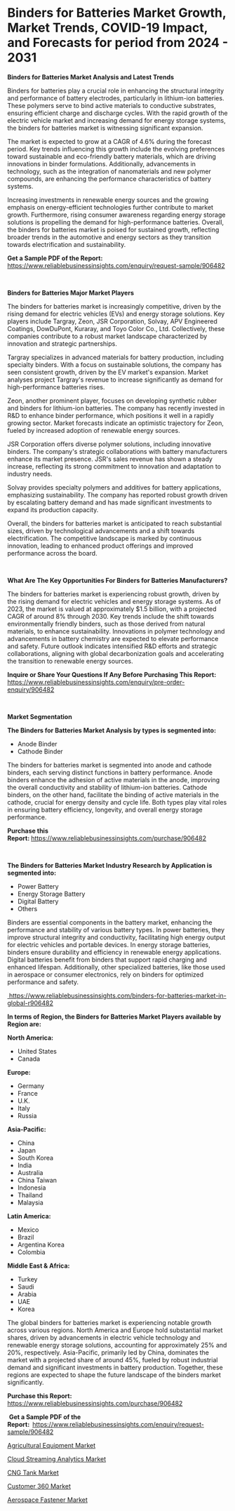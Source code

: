 <p><h1>Binders for Batteries Market Growth, Market Trends, COVID-19 Impact, and Forecasts for period from 2024 - 2031</h1></p><p><strong>Binders for Batteries Market Analysis and Latest Trends</strong></p>
<p><p>Binders for batteries play a crucial role in enhancing the structural integrity and performance of battery electrodes, particularly in lithium-ion batteries. These polymers serve to bind active materials to conductive substrates, ensuring efficient charge and discharge cycles. With the rapid growth of the electric vehicle market and increasing demand for energy storage systems, the binders for batteries market is witnessing significant expansion.</p><p>The market is expected to grow at a CAGR of 4.6% during the forecast period. Key trends influencing this growth include the evolving preferences toward sustainable and eco-friendly battery materials, which are driving innovations in binder formulations. Additionally, advancements in technology, such as the integration of nanomaterials and new polymer compounds, are enhancing the performance characteristics of battery systems.</p><p>Increasing investments in renewable energy sources and the growing emphasis on energy-efficient technologies further contribute to market growth. Furthermore, rising consumer awareness regarding energy storage solutions is propelling the demand for high-performance batteries. Overall, the binders for batteries market is poised for sustained growth, reflecting broader trends in the automotive and energy sectors as they transition towards electrification and sustainability.</p></p>
<p><strong>Get a Sample PDF of the Report:&nbsp;</strong> <a href="https://www.reliablebusinessinsights.com/enquiry/request-sample/906482?utm_campaign=75&utm_medium=2&utm_source=Github&utm_content=ia&utm_term=16112024&utm_id=binders-for-batteries">https://www.reliablebusinessinsights.com/enquiry/request-sample/906482</a></p>
<p>&nbsp;</p>
<p><strong>Binders for Batteries Major Market Players</strong></p>
<p><p>The binders for batteries market is increasingly competitive, driven by the rising demand for electric vehicles (EVs) and energy storage solutions. Key players include Targray, Zeon, JSR Corporation, Solvay, APV Engineered Coatings, DowDuPont, Kuraray, and Toyo Color Co., Ltd. Collectively, these companies contribute to a robust market landscape characterized by innovation and strategic partnerships.</p><p>Targray specializes in advanced materials for battery production, including specialty binders. With a focus on sustainable solutions, the company has seen consistent growth, driven by the EV market's expansion. Market analyses project Targray's revenue to increase significantly as demand for high-performance batteries rises.</p><p>Zeon, another prominent player, focuses on developing synthetic rubber and binders for lithium-ion batteries. The company has recently invested in R&D to enhance binder performance, which positions it well in a rapidly growing sector. Market forecasts indicate an optimistic trajectory for Zeon, fueled by increased adoption of renewable energy sources.</p><p>JSR Corporation offers diverse polymer solutions, including innovative binders. The company's strategic collaborations with battery manufacturers enhance its market presence. JSR's sales revenue has shown a steady increase, reflecting its strong commitment to innovation and adaptation to industry needs.</p><p>Solvay provides specialty polymers and additives for battery applications, emphasizing sustainability. The company has reported robust growth driven by escalating battery demand and has made significant investments to expand its production capacity.</p><p>Overall, the binders for batteries market is anticipated to reach substantial sizes, driven by technological advancements and a shift towards electrification. The competitive landscape is marked by continuous innovation, leading to enhanced product offerings and improved performance across the board.</p></p>
<p>&nbsp;</p>
<p><strong>What Are The Key Opportunities For Binders for Batteries Manufacturers?</strong></p>
<p><p>The binders for batteries market is experiencing robust growth, driven by the rising demand for electric vehicles and energy storage systems. As of 2023, the market is valued at approximately $1.5 billion, with a projected CAGR of around 8% through 2030. Key trends include the shift towards environmentally friendly binders, such as those derived from natural materials, to enhance sustainability. Innovations in polymer technology and advancements in battery chemistry are expected to elevate performance and safety. Future outlook indicates intensified R&D efforts and strategic collaborations, aligning with global decarbonization goals and accelerating the transition to renewable energy sources.</p></p>
<p><strong>Inquire or Share Your Questions If Any Before Purchasing This Report:</strong> <a href="https://www.reliablebusinessinsights.com/enquiry/pre-order-enquiry/906482?utm_campaign=75&utm_medium=2&utm_source=Github&utm_content=ia&utm_term=16112024&utm_id=binders-for-batteries">https://www.reliablebusinessinsights.com/enquiry/pre-order-enquiry/906482</a></p>
<p>&nbsp;</p>
<p><strong>Market Segmentation</strong></p>
<p><strong>The Binders for Batteries Market Analysis by types is segmented into:</strong></p>
<p><ul><li>Anode Binder</li><li>Cathode Binder</li></ul></p>
<p><p>The binders for batteries market is segmented into anode and cathode binders, each serving distinct functions in battery performance. Anode binders enhance the adhesion of active materials in the anode, improving the overall conductivity and stability of lithium-ion batteries. Cathode binders, on the other hand, facilitate the binding of active materials in the cathode, crucial for energy density and cycle life. Both types play vital roles in ensuring battery efficiency, longevity, and overall energy storage performance.</p></p>
<p><strong>Purchase this Report:&nbsp;</strong><a href="https://www.reliablebusinessinsights.com/purchase/906482?utm_campaign=75&utm_medium=2&utm_source=Github&utm_content=ia&utm_term=16112024&utm_id=binders-for-batteries">https://www.reliablebusinessinsights.com/purchase/906482</a></p>
<p>&nbsp;</p>
<p><strong>The Binders for Batteries Market Industry Research by Application is segmented into:</strong></p>
<p><ul><li>Power Battery</li><li>Energy Storage Battery</li><li>Digital Battery</li><li>Others</li></ul></p>
<p><p>Binders are essential components in the battery market, enhancing the performance and stability of various battery types. In power batteries, they improve structural integrity and conductivity, facilitating high energy output for electric vehicles and portable devices. In energy storage batteries, binders ensure durability and efficiency in renewable energy applications. Digital batteries benefit from binders that support rapid charging and enhanced lifespan. Additionally, other specialized batteries, like those used in aerospace or consumer electronics, rely on binders for optimized performance and safety.</p></p>
<p><a href="https://www.reliablebusinessinsights.com/binders-for-batteries-market-in-global-r906482?utm_campaign=75&utm_medium=2&utm_source=Github&utm_content=ia&utm_term=16112024&utm_id=binders-for-batteries">&nbsp;https://www.reliablebusinessinsights.com/binders-for-batteries-market-in-global-r906482</a></p>
<p><strong>In terms of Region, the Binders for Batteries Market Players available by Region are:</strong></p>
<p>
    <p> <strong> North America: </strong>
        <ul>
            <li>United States</li>
            <li>Canada</li>
        </ul>
        </p> 
    <p> <strong> Europe: </strong>
        <ul>
            <li>Germany</li>
            <li>France</li>
            <li>U.K.</li>
            <li>Italy</li>
            <li>Russia</li>
        </ul>
        </p> 
    <p> <strong> Asia-Pacific: </strong>
        <ul>
            <li>China</li>
            <li>Japan</li>
            <li>South Korea</li>
            <li>India</li>
            <li>Australia</li>
            <li>China Taiwan</li>
            <li>Indonesia</li>
            <li>Thailand</li>
            <li>Malaysia</li>
        </ul>
        </p> 
    <p> <strong> Latin America: </strong>
        <ul>
            <li>Mexico</li>
            <li>Brazil</li>
            <li>Argentina Korea</li>
            <li>Colombia</li>
        </ul>
        </p> 
    <p> <strong> Middle East & Africa: </strong>
        <ul>
            <li>Turkey</li>
            <li>Saudi</li>
            <li>Arabia</li>
            <li>UAE</li>
            <li>Korea</li>
        </ul>
    </p>
    </p>
<p><p>The global binders for batteries market is experiencing notable growth across various regions. North America and Europe hold substantial market shares, driven by advancements in electric vehicle technology and renewable energy storage solutions, accounting for approximately 25% and 20%, respectively. Asia-Pacific, primarily led by China, dominates the market with a projected share of around 45%, fueled by robust industrial demand and significant investments in battery production. Together, these regions are expected to shape the future landscape of the binders market significantly.</p></p>
<p><strong>Purchase this Report: </strong><a href="https://www.reliablebusinessinsights.com/purchase/906482?utm_campaign=75&utm_medium=2&utm_source=Github&utm_content=ia&utm_term=16112024&utm_id=binders-for-batteries">https://www.reliablebusinessinsights.com/purchase/906482</a></p>
<p>&nbsp;<strong>Get a Sample PDF of the Report:&nbsp;&nbsp;</strong><a href="https://www.reliablebusinessinsights.com/enquiry/request-sample/906482?utm_campaign=75&utm_medium=2&utm_source=Github&utm_content=ia&utm_term=16112024&utm_id=binders-for-batteries">https://www.reliablebusinessinsights.com/enquiry/request-sample/906482</a></p>
<p><strong></strong></p>
<p><p><a href="https://www.linkedin.com/pulse/agricultural-equipment-market-size-type-product-global-industry-9gokc?utm_campaign=75&utm_medium=2&utm_source=Github&utm_content=ia&utm_term=16112024&utm_id=binders-for-batteries">Agricultural Equipment Market</a></p><p><a href="https://issuu.com/reportprime-2/docs/cloud-streaming-analytics-market-si_330bf0d3d79f44?utm_campaign=75&utm_medium=2&utm_source=Github&utm_content=ia&utm_term=16112024&utm_id=binders-for-batteries">Cloud Streaming Analytics Market</a></p><p><a href="https://www.linkedin.com/pulse/cng-tank-market-segmentation-geographical-regions-forcast-till-8m4fc?utm_campaign=75&utm_medium=2&utm_source=Github&utm_content=ia&utm_term=16112024&utm_id=binders-for-batteries">CNG Tank Market</a></p><p><a href="https://issuu.com/reportprime-2/docs/customer-360-market-size-2030.pptx_16ace226025c66?utm_campaign=75&utm_medium=2&utm_source=Github&utm_content=ia&utm_term=16112024&utm_id=binders-for-batteries">Customer 360 Market</a></p><p><a href="https://www.linkedin.com/pulse/aerospace-fastener-market-share-analysis-growth-trends-forecasts-d5cfc?utm_campaign=75&utm_medium=2&utm_source=Github&utm_content=ia&utm_term=16112024&utm_id=binders-for-batteries">Aerospace Fastener Market</a></p></p>